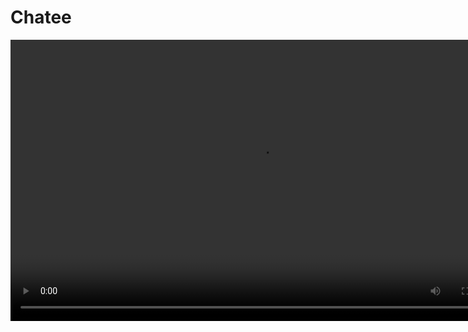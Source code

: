 # Chatee


<video width="800" height="450" controls>
  <source src="https://github.com/user-attachments/assets/f058c4c1-0f76-41f8-80bb-b6d003fbd7b1" type="video/mp4">
  Your browser does not support the video tag.
</video>
